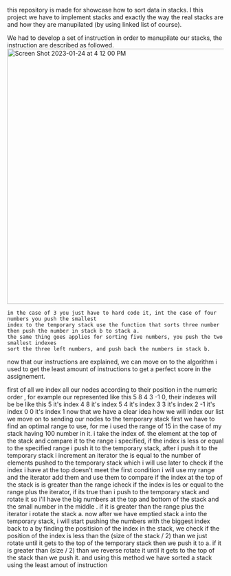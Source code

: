 this repository is made for showcase how to sort data in stacks. I this project we have to implement stacks and exactly the way the real stacks
are and how they are manupilated (by using linked list of course).

We had to develop a set of instruction in order to manupilate our stacks, the instruction are described as followed.
<img width="594" alt="Screen Shot 2023-01-24 at 4 12 00 PM" src="https://user-images.githubusercontent.com/91577008/214332051-734b2650-efaf-4b01-af71-114bfee59b5f.png">
  
	in the case of 3 you just have to hard code it, int the case of four numbers you push the smallest 
	index to the temporary stack use the function that sorts three number then push the number in stack b to stack a.
	the same thing goes applies for sorting five numbers, you push the two smallest indexes
	sort the three left numbers, and push back the numbers in stack b.
	
  now that our instructions are explained, we can move on to the algorithm i used to get the least amount of instructions to get a perfect score 
  in the assignement.
  
  first of all we index all our nodes according to their position in the numeric order , for example our represented like this 
		5 8 4 3 -1 0, their indexes will be be like this
		5 it's index 4
		8 it's index 5
		4 it's index 3
		3 it's index 2
		-1 it's index 0
		0 it's index 1
	now that we have a clear idea how we will index our list we move on to sending our nodes to the temporary stack
	first we have to find an optimal range to use, for me i used the range of 15 in the case of my stack having 100 number in it.
	i take the index of. the element at the top of the stack and compare it to the range i specified, if the index is less or equal to the specified range
	i push it to the temporary stack, after i push it to the temporary stack i increment an iterator the is equal to the number of elements pushed to the temporary stack
	which i will use later to check if the index i have at the top doesn't meet the first condition i will use my range and the iterator add them and use them
	to compare if the index at the top of the stack is is greater than the  range icheck if the index is les or equal to the range plus the iterator, if its true than i push 
	to the temporary stack and rotate it so i'll have the big numbers at the top and bottom of the stack and the small number in the middle . if it is greater than the range plus the iterator
	i rotate the stack a.
	now after we have emptied stack a into the temporary stack, i will start pushing the numbers with the biggest index back to a by finding the positision
	of the index in the stack, we check if the position of the index is less than the (size of the stack / 2) than we just rotate until it gets to the top
	of the temporary stack then we push it to a. if it is greater than (size / 2) than we reverse rotate it until it gets to the top of the stack than
	we push it. and using this method we have sorted a stack using the least amout of instruction
